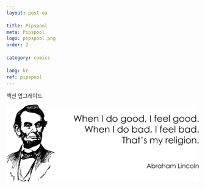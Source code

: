 ```yaml
---
layout: post-ea

title: Pipspool
meta: Pipspool.
logo: pipspool.png
order: 2

category: comics

lang: kr
ref: pipspool
---
```


섹션 업그레이드.

<a data-fancybox="gallery" href="/img/programming/Lincoln.png"><img src="/img/programming/Lincoln.png" alt=""></a>

